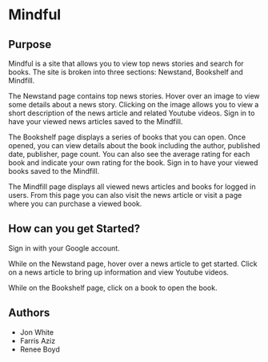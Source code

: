 # Mindful

## Purpose

Mindful is a site that allows you to view top news stories and search for books. The site is broken into three sections: Newstand, Bookshelf and Mindfill. 

The Newstand page contains top news stories. Hover over an image to view some details about a news story. Clicking on the image allows you to view a short description of the news article and related Youtube videos. Sign in to have your viewed news articles saved to the Mindfill.

The Bookshelf page displays a series of books that you can open. Once opened, you can view details about the book including the author, published date, publisher, page count. You can also see the average rating for each book and indicate your own rating for the book. Sign in to have your viewed books saved to the Mindfill.

The Mindfill page displays all viewed news articles and books for logged in users. From this page you can also visit the news article or visit a page where you can purchase a viewed book.

## How can you get Started?

Sign in with your Google account.

While on the Newstand page, hover over a news article to get started. Click on a news article to bring up information and view Youtube videos. 

While on the Bookshelf page, click on a book to open the book.

## Authors

* Jon White
* Farris Aziz
* Renee Boyd
